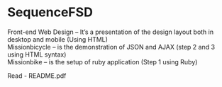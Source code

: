 # SequenceFSD

Front-end Web Design – It’s a presentation of the design layout both in desktop and mobile (Using HTML) <br/>
Missionbicycle – is the demonstration of JSON and AJAX (step 2 and 3 using HTML syntax)<br/>
Missionbike – is the setup of ruby application (Step 1 using Ruby)<br/>

Read - README.pdf
